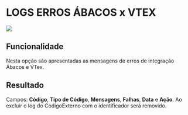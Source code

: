 # LOGS ERROS ÁBACOS x VTEX

![](http://developers.connectparts.com.br/imagens/sigeco-integracoes-03.png)

## Funcionalidade

Nesta opção são apresentadas as mensagens de erros de integração Ábacos e VTex.

## Resultado

Campos: **Código**, **Tipo de Código**, **Mensagens**, **Falhas**, **Data** e **Ação**. Ao excluir o log do CodigoExterno com o identificador será removido.
